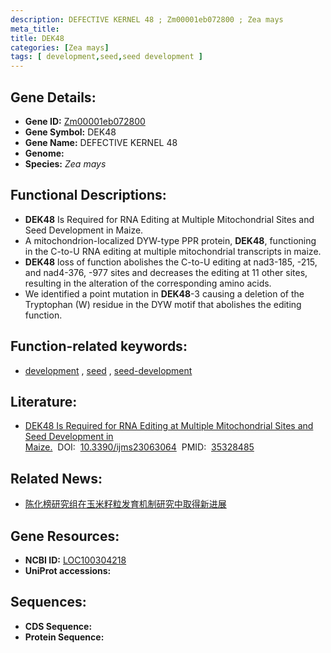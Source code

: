 ```yaml
---
description: DEFECTIVE KERNEL 48 ; Zm00001eb072800 ; Zea mays
meta_title:
title: DEK48
categories: [Zea mays]
tags: [ development,seed,seed development ]
---
```


## Gene Details:
- **Gene ID:**	[Zm00001eb072800](https://www.maizegdb.org/gene_center/gene/Zm00001eb072800)
- **Gene Symbol:** DEK48
- **Gene Name:** DEFECTIVE KERNEL 48
- **Genome:** [](https://www.maizegdb.org/genome/assembly/)
- **Species:** *Zea mays*

## Functional Descriptions:
   - **DEK48** Is Required for RNA Editing at Multiple Mitochondrial Sites and Seed Development in Maize.
   - A mitochondrion-localized DYW-type PPR protein, **DEK48**, functioning in the C-to-U RNA editing at multiple mitochondrial transcripts in maize.
   - **DEK48** loss of function abolishes the C-to-U editing at nad3-185, -215, and nad4-376, -977 sites and decreases the editing at 11 other sites, resulting in the alteration of the corresponding amino acids.
   - We identified a point mutation in **DEK48**-3 causing a deletion of the Tryptophan (W) residue in the DYW motif that abolishes the editing function.

## Function-related keywords:
- [development](/tags/development/)&nbsp;,&nbsp;[seed](/tags/seed/)&nbsp;,&nbsp;[seed-development](/tags/seed-development/)

## Literature:
   - [DEK48 Is Required for RNA Editing at Multiple Mitochondrial Sites and Seed Development in Maize.]( https://www.mdpi.com/1422-0067/23/6/3064)&nbsp;&nbsp;DOI:&nbsp;&nbsp;[10.3390/ijms23063064](https://www.mdpi.com/1422-0067/23/6/3064)&nbsp;&nbsp;PMID:&nbsp;&nbsp;[35328485](https://pubmed.ncbi.nlm.nih.gov/35328485/)

## Related News:
   - [陈化榜研究组在玉米籽粒发育机制研究中取得新进展](https://mp.weixin.qq.com/s?__biz=MzIyOTY2NDYyNQ==&mid=2247586260&idx=4&sn=bbfc6091aeba23e7efc9ad528dcdda5e&chksm=dafcf99026cca538a3f9193927cff46ee354181523c2b12cfe97ae7a07c6aef87b7ef0ca92f3&scene=27#wechat_redirect)

## Gene Resources:
- **NCBI ID:** [LOC100304218](https://www.ncbi.nlm.nih.gov/gene/?term=LOC100304218)
- **UniProt accessions:** [](https://www.uniprot.org/uniprotkb//entry)



## Sequences:
- **CDS Sequence:**
- **Protein Sequence:**
